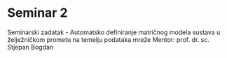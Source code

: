 # Seminar 2

Seminarski zadatak - Automatsko definiranje matričnog modela sustava u želježničkom prometu na temelju podataka mreže
Mentor: prof. dr. sc. Stjepan Bogdan
